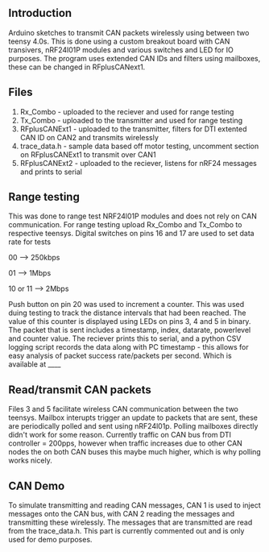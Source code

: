 ## Introduction
Arduino sketches to transmit CAN packets wirelessly using between two teensy 4.0s.
This is done using a custom breakout board with CAN transivers, nRF24l01P modules and various
switches and LED for IO purposes. The program uses extended CAN IDs and filters using mailboxes, 
these can be changed in RFplusCANext1. 

## Files
1. Rx_Combo - uploaded to the reciever and used for range testing
2. Tx_Combo - uploaded to the transmitter and used for range testing
3. RFplusCANExt1 - uploaded to the transmitter, filters for DTI extented CAN ID on CAN2 and transmits wirelessly
4. trace_data.h - sample data based off motor testing, uncomment section on RFplusCANExt1 to transmit over CAN1
5. RFplusCANExt2 - uploaded to the reciever, listens for nRF24 messages and prints to serial

## Range testing
This was done to range test NRF24l01P modules and does not rely on CAN communication. For range testing upload Rx_Combo and Tx_Combo to respective teensys. Digital switches on pins 16 and 17 are used to set data rate for tests

00 --> 250kbps

01 --> 1Mbps

10 or 11 --> 2Mbps

Push button on pin 20 was used to increment a counter. This was used duing testing to track the distance intervals that had been reached. The value of this counter is displayed using LEDs on pins 3, 4 and 5 in binary. 
The packet that is sent includes a timestamp, index, datarate, powerlevel and counter value. The reciever prints this to serial, and a python CSV logging script records the data along with PC timestamp - this allows for easy analysis of packet success rate/packets per second. Which is available at ____

## Read/transmit CAN packets
Files 3 and 5 facilitate wireless CAN communication between the two teensys. Mailbox interupts trigger an update to packets that are sent, these are periodically polled and sent using nRF24l01p. Polling mailboxes directly didn't work for some reason. Currently traffic on CAN bus from DTI controller = 200pps, however when traffic increases due to other CAN nodes the on both CAN buses this maybe much higher, which is why polling works nicely.


## CAN Demo
To simulate transmitting and reading CAN messages, CAN 1 is used to inject messages onto the CAN bus, with CAN 2 reading the messages and transmitting these wirelessly. The messages that are transmitted are read from the trace_data.h. This part is currently commented out and is only used for demo purposes. 

